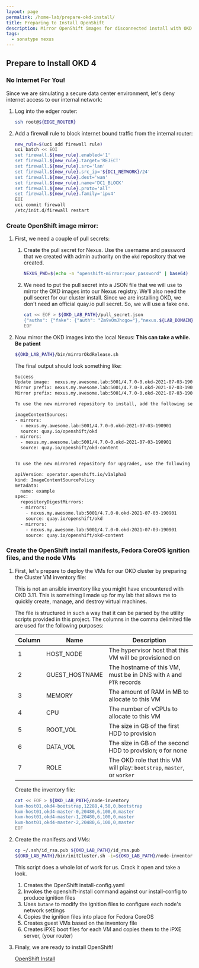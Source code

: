 ```yaml
---
layout: page
permalink: /home-lab/prepare-okd-install/
title: Preparing to Install OpenShift
description: Mirror OpenShift images for disconnected install with OKD
tags:
  - sonatype nexus
---
```

## Prepare to Install OKD 4

### No Internet For You!

Since we are simulating a secure data center environment, let's deny internet access to our internal network:

1. Log into the edger router:

   ```bash
   ssh root@${EDGE_ROUTER}
   ```

1. Add a firewall rule to block internet bound traffic from the internal router:

   ```bash
   new_rule=$(uci add firewall rule) 
   uci batch << EOI
   set firewall.${new_rule}.enabled='1'
   set firewall.${new_rule}.target='REJECT'
   set firewall.${new_rule}.src='lan'
   set firewall.${new_rule}.src_ip='${DC1_NETWORK}/24'
   set firewall.${new_rule}.dest='wan'
   set firewall.${new_rule}.name='DC1_BLOCK'
   set firewall.${new_rule}.proto='all'
   set firewall.${new_rule}.family='ipv4'
   EOI
   uci commit firewall
   /etc/init.d/firewall restart
   ```

### Create OpenShift image mirror:

1. First, we need a couple of pull secrets:

   1. Create the pull secret for Nexus.  Use the username and password that we created with admin authority on the `okd` repository that we created.

      ```bash
      NEXUS_PWD=$(echo -n "openshift-mirror:your_password" | base64)
      ```

   1. We need to put the pull secret into a JSON file that we will use to mirror the OKD images into our Nexus registry.  We'll also need the pull secret for our cluster install.  Since we are installing OKD, we don't need an official quay.io pull secret.  So, we will use a fake one.

      ```bash
      cat << EOF > ${OKD_LAB_PATH}/pull_secret.json
      {"auths": {"fake": {"auth": "Zm9vOmJhcgo="},"nexus.${LAB_DOMAIN}:5001": {"auth": "${NEXUS_PWD}"}}}
      EOF
      ```

1. Now mirror the OKD images into the local Nexus: __This can take a while.  Be patient__

   ```bash
   ${OKD_LAB_PATH}/bin/mirrorOkdRelease.sh
   ```

   The final output should look something like:

   ```bash
   Success
   Update image:  nexus.my.awesome.lab:5001/4.7.0-0.okd-2021-07-03-190901:4.7.0-0.okd-2021-07-03-190901
   Mirror prefix: nexus.my.awesome.lab:5001/4.7.0-0.okd-2021-07-03-190901
   Mirror prefix: nexus.my.awesome.lab:5001/4.7.0-0.okd-2021-07-03-190901:4.7.0-0.okd-2021-07-03-190901

   To use the new mirrored repository to install, add the following section to the install-config.yaml:

   imageContentSources:
   - mirrors:
     - nexus.my.awesome.lab:5001/4.7.0-0.okd-2021-07-03-190901
     source: quay.io/openshift/okd
   - mirrors:
     - nexus.my.awesome.lab:5001/4.7.0-0.okd-2021-07-03-190901
     source: quay.io/openshift/okd-content


   To use the new mirrored repository for upgrades, use the following to create an ImageContentSourcePolicy:

   apiVersion: operator.openshift.io/v1alpha1
   kind: ImageContentSourcePolicy
   metadata:
     name: example
   spec:
     repositoryDigestMirrors:
     - mirrors:
       - nexus.my.awesome.lab:5001/4.7.0-0.okd-2021-07-03-190901
       source: quay.io/openshift/okd
     - mirrors:
       - nexus.my.awesome.lab:5001/4.7.0-0.okd-2021-07-03-190901
       source: quay.io/openshift/okd-content    
   ```

### Create the OpenShift install manifests, Fedora CoreOS ignition files, and the node VMs

1. First, let's prepare to deploy the VMs for our OKD cluster by preparing the Cluster VM inventory file:

   This is not an ansible inventory like you might have encountered with OKD 3.11.  This is something I made up for my lab that allows me to quickly create, manage, and destroy virtual machines.

   The file is structured in such a way that it can be parsed by the utility scripts provided in this project.  The columns in the comma delimited file are used for the following purposes:

   | Column | Name | Description |
   |-|-|-|
   | 1 | HOST_NODE  | The hypervisor host that this VM will be provisioned on |
   | 2 | GUEST_HOSTNAME | The hostname of this VM, must be in DNS with `A` and `PTR` records |
   | 3 | MEMORY | The amount of RAM in MB to allocate to this VM |
   | 4 | CPU | The number of vCPUs to allocate to this VM |
   | 5 | ROOT_VOL | The size in GB of the first HDD to provision |
   | 6 | DATA_VOL | The size in GB of the second HDD to provision; `0` for none |
   | 7 | ROLE | The OKD role that this VM will play: `bootstrap`, `master`, or `worker` |

   Create the inventory file:

   ```bash
   cat << EOF > ${OKD_LAB_PATH}/node-inventory
   kvm-host01,okd4-bootstrap,12288,4,50,0,bootstrap
   kvm-host01,okd4-master-0,20480,6,100,0,master
   kvm-host01,okd4-master-1,20480,6,100,0,master
   kvm-host01,okd4-master-2,20480,6,100,0,master
   EOF
   ```

1. Create the manifests and VMs:

   ```bash
   cp ~/.ssh/id_rsa.pub ${OKD_LAB_PATH}/id_rsa.pub
   ${OKD_LAB_PATH}/bin/initCluster.sh -i=${OKD_LAB_PATH}/node-inventory -c=1
   ```

    This script does a whole lot of work for us.  Crack it open and take a look.

    1. Creates the OpenShift install-config.yaml
    1. Invokes the openshift-install command against our install-config to produce ignition files
    1. Uses `butane` to modify the ignition files to configure each node's network settings
    1. Copies the ignition files into place for Fedora CoreOS
    1. Creates guest VMs based on the inventory file
    1. Creates iPXE boot files for each VM and copies them to the iPXE server, (your router)

1. Finaly, we are ready to install OpenShift!

   [OpenShift Install](/home-lab/install-okd/)
